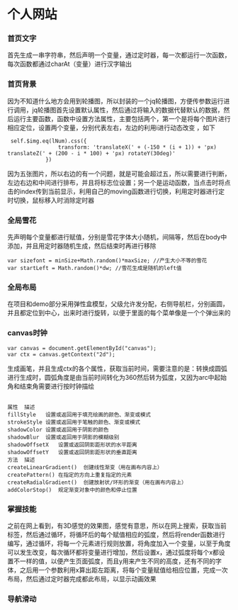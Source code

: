 # 个人网站  
### 首页文字  
首先生成一串字符串，然后声明一个变量，通过定时器，每一次都运行一次函数，每次函数都通过charAt（变量）进行汉字输出   
### 首页背景  
因为不知道什么地方会用到轮播图，所以封装的一个jq轮播图，方便传参数运行进行调用，jq轮播图首先设置默认属性，然后通过将输入的数据代替默认的数据，然后运行主要函数，函数中设置方法属性，主要包括两个，第一个是将每个图片进行相应定位，设置两个变量，分别代表左右，左边的利用i进行动态改变 ，如下
```
 self.$img.eq(lNum).css({
                transform: 'translateX(' + (-150 * (i + 1)) + 'px) translateZ(' + (200 - i * 100) + 'px) rotateY(30deg)'
            })
```
因为五张图片，所以右边的有一个问题，就是可能会超过五，所以需要进行判断，左边右边和中间进行排布，并且将标志位设置；另一个是运动函数，当点击时将点击的index传到当前显示，利用自己的moving函数进行切换，利用定时器进行定时切换，鼠标移入时消除定时器  
### 全局雪花  
先声明每个变量都进行赋值，分别是雪花字体大小随机，间隔等，然后在body中添加，并且用定时器随机生成，然后结束时再进行移除
```
var sizefont = minSize+Math.random()*maxSize; //产生大小不等的雪花
var startLeft = Math.random()*dw; //雪花生成是随机的left值
```

### 全局布局
在项目和demo部分采用弹性盒模型，父级允许发分配，右侧导航栏，分别画圆，并且都定位到中心，出来时进行旋转，以便于里面的每个菜单像是一个个弹出来的

### canvas时钟  
```
var canvas = document.getElementById("canvas");
var ctx = canvas.getContext("2d");
```
生成画笔，并且生成ctx的各个属性，获取当前时间，需要注意的是：转换成圆弧进行生成时，圆弧角度是由当前时间转化为360然后转为弧度，又因为arc中起始角和结束角需要进行按时钟描绘
```

属性	描述
fillStyle	设置或返回用于填充绘画的颜色、渐变或模式
strokeStyle	设置或返回用于笔触的颜色、渐变或模式
shadowColor	设置或返回用于阴影的颜色
shadowBlur	设置或返回用于阴影的模糊级别
shadowOffsetX	设置或返回阴影距形状的水平距离
shadowOffsetY	设置或返回阴影距形状的垂直距离
方法	描述
createLinearGradient()	创建线性渐变（用在画布内容上）
createPattern()	在指定的方向上重复指定的元素
createRadialGradient()	创建放射状/环形的渐变（用在画布内容上）
addColorStop()	规定渐变对象中的颜色和停止位置
```


### 掌握技能  

之前在网上看到，有3D感觉的效果图，感觉有意思，所以在网上搜索，获取当前标签，然后通过循环，将循环后的每个赋值相应的弧度，然后将render函数进行编写，通过循环，将每一个元素进行规则放置，将角度加入一个变量，以至于角度可以发生改变，每次循环都将变量进行增加，然后设置x，通过弧度将每个x都设置不一样的值，以便产生页面弧度，而且y用来产生不同的高度，还有不同的字体，之后用一个参数利用x算出距左距离，将每个变量赋值给相应位置，完成一次布局，然后通过定时器完成都此布局，以显示动画效果  

### 导航滑动  

